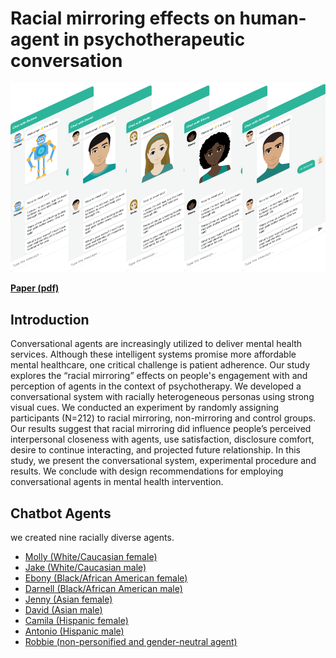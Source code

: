 # Racial mirroring effects on human-agent in psychotherapeutic conversation

<div class="row">
<div class="col-3"></div>
<div class="col-6"><span class="image fit"><img src="../images/chatbot-race.png" alt=""></span></div>
<div class="col-3"></div>
</div>

[**Paper (pdf)**](../pdf/racial-mirroring.pdf)

## Introduction

Conversational agents are increasingly utilized to deliver mental health services. Although these intelligent systems promise more affordable mental healthcare, one critical challenge is patient adherence. Our study explores the “racial mirroring” effects on people's engagement with and perception of agents in the context of psychotherapy. We developed a conversational system with racially heterogeneous personas using strong visual cues. We conducted an experiment by randomly assigning participants (N=212) to racial mirroring, non-mirroring and control groups. Our results suggest that racial mirroring did influence people’s perceived interpersonal closeness with agents, use satisfaction, disclosure comfort, desire to continue interacting, and projected future relationship. In this study, we present the conversational system, experimental procedure and results. We conclude with design recommendations for employing conversational agents in mental health intervention.

## Chatbot Agents
we created nine racially diverse agents.

- [Molly (White/Caucasian female)](http://jiangenhe.com/chatbot/?BOT_CODE=WF)
- [Jake (White/Caucasian male)](http://jiangenhe.com/chatbot/?BOT_CODE=WM)
- [Ebony (Black/African American female)](http://jiangenhe.com/chatbot/?BOT_CODE=BF)
- [Darnell (Black/African American male)](http://jiangenhe.com/chatbot/?BOT_CODE=BM)
- [Jenny (Asian female)](http://jiangenhe.com/chatbot/?BOT_CODE=AF)
- [David (Asian male)](http://jiangenhe.com/chatbot/?BOT_CODE=AM)
- [Camila (Hispanic female)](http://jiangenhe.com/chatbot/?BOT_CODE=HF)
- [Antonio (Hispanic male)](http://jiangenhe.com/chatbot/?BOT_CODE=HM)
- [Robbie (non-personified and gender-neutral agent)](http://jiangenhe.com/chatbot/?BOT_CODE=BL)
